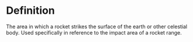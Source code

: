 # Definition

The area in which a rocket strikes the surface of the earth or other
celestial body. Used specifically in reference to the impact area of a
rocket range.
